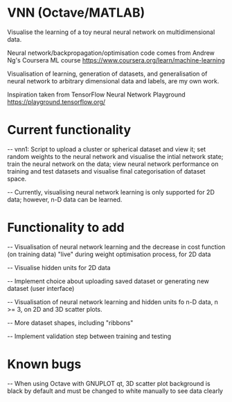 # VNN (Octave/MATLAB)

Visualise the learning of a toy neural neural network on
multidimensional data.

Neural network/backpropagation/optimisation code comes from Andrew
Ng's Coursera ML course
https://www.coursera.org/learn/machine-learning

Visualisation of learning, generation of datasets, and generalisation
of neural network to arbitrary dimensional data and labels, are my own
work.

Inspiration taken from TensorFlow Neural Network Playground
https://playground.tensorflow.org/


# Current functionality

-- vnn1: Script to upload a cluster or spherical dataset and view it;
   set random weights to the neural network and visualise the intial
   network state; train the neural network on the data; view neural
   network performance on training and test datasets and visualise
   final categorisation of dataset space.

-- Currently, visualising neural network learning is only supported
   for 2D data; however, n-D data can be learned.  


# Functionality to add

-- Visualisation of neural network learning and the decrease in cost
   function (on training data) "live" during weight optimisation
   process, for 2D data

-- Visualise hidden units for 2D data

-- Implement choice about uploading saved dataset or generating new
   dataset (user interface)

-- Visualisation of neural network learning and hidden units fo n-D
   data, n >= 3, on 2D and 3D scatter plots.

-- More dataset shapes, including "ribbons"

-- Implement validation step between training and testing



# Known bugs

-- When using Octave with GNUPLOT qt, 3D scatter plot background is
   black by default and must be changed to white manually to see data
   clearly

